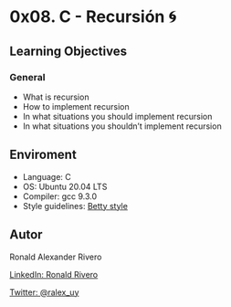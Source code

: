 # 0x08. C - Recursión :cyclone:

## Learning Objectives

### General

-   What is recursion
-   How to implement recursion
-   In what situations you should implement recursion
-   In what situations you shouldn’t implement recursion

## Enviroment

-   Language: C
-   OS: Ubuntu 20.04 LTS
-   Compiler: gcc 9.3.0
-   Style guidelines: [Betty style](https://github.com/holbertonschool/Betty/wiki)

## Autor

Ronald Alexander Rivero


[LinkedIn: Ronald Rivero](https://www.linkedin.com/in/ronald-rivero/)
 
[Twitter: @ralex_uy](https://twitter.com/ralex_uy)

